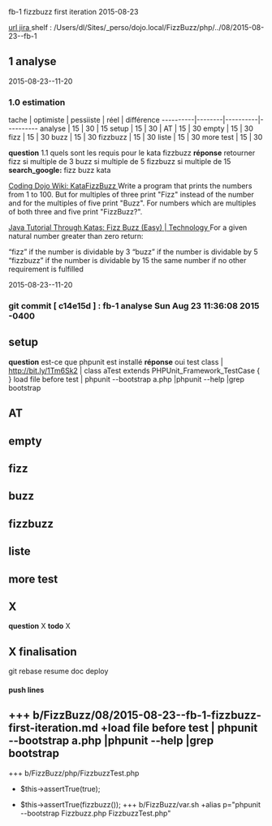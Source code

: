  fb-1 fizzbuzz first iteration 2015-08-23

[ url jira ](https://touspourun.atlassian.net/browse/fb-1)
shelf : /Users/dl/Sites/_perso/dojo.local/FizzBuzz/php/../08/2015-08-23--fb-1

## 1 analyse
  2015-08-23--11-20

### 1.0 estimation

  tache     | optimiste | pessiiste | réel | différence
  ----------|--------|----------|----------
  analyse   | 15     | 30       | 15
  setup   | 15     | 30       |
  AT     | 15     | 30
  empty     | 15     | 30
  fizz      | 15     | 30
  buzz    | 15     | 30
  fizzbuzz   | 15     | 30
  liste   | 15     | 30
  more test   | 15     | 30

__question__ 1.1 quels sont les requis pour le kata fizzbuzz __réponse__ retourner fizz si multiple de 3 buzz si multiple de 5 fizzbuzz si multiple de 15
  __search_google:__ fizz buzz kata

[ Coding Dojo Wiki: KataFizzBuzz ](http://codingdojo.org/cgi-bin/index.pl?KataFizzBuzz)
Write a program that prints the numbers from 1 to 100. But for multiples of three print "Fizz" instead of the number and for the multiples of five print "Buzz". For numbers which are multiples of both three and five print "FizzBuzz?".

[ Java Tutorial Through Katas: Fizz Buzz (Easy) | Technology ](http://technologyconversations.com/2014/03/12/java-tutorial-through-katas-fizz-buzz-easy/)
For a given natural number greater than zero return:

“fizz” if the number is dividable by 3
“buzz” if the number is dividable by 5
“fizzbuzz” if the number is dividable by 15
the same number if no other requirement is fulfilled

  2015-08-23--11-20
### git commit [ c14e15d ] :  fb-1 analyse  Sun Aug 23 11:36:08 2015 -0400

## setup
__question__ est-ce que phpunit est installé __réponse__ oui
test class  |  http://bit.ly/1Tm6Sk2  |  class aTest extends PHPUnit_Framework_TestCase { }
load file before test | phpunit --bootstrap a.php |phpunit --help |grep bootstrap

##  AT
##  empty
##  fizz
##  buzz
##  fizzbuzz
##  liste
##  more test

## X
__question__ X
__todo__ X


## X finalisation

git rebase
resume doc
deploy


#### push lines ####
+++ b/FizzBuzz/08/2015-08-23--fb-1-fizzbuzz-first-iteration.md
+load file before test | phpunit --bootstrap a.php |phpunit --help |grep bootstrap
-  
+++ b/FizzBuzz/php/FizzbuzzTest.php
-    $this->assertTrue(true);
+    $this->assertTrue(fizzbuzz());
+++ b/FizzBuzz/var.sh
+alias p="phpunit --bootstrap Fizzbuzz.php FizzbuzzTest.php"
